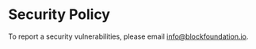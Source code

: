 # Security Policy

To report a security vulnerabilities, please email [info@blockfoundation.io](mailto:info@blockfoundation.io).
